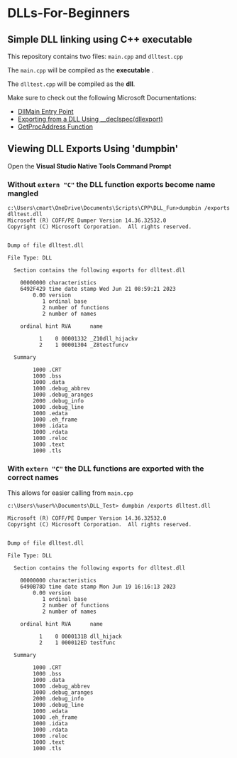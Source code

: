 # DLLs-For-Beginners

## Simple DLL linking using C++ executable


This repository contains two files: `main.cpp` and `dlltest.cpp`


The `main.cpp` will be compiled as the **executable** .


The `dlltest.cpp` will be compiled as the **dll**.

Make sure to check out the following Microsoft Documentations: 
- [DllMain Entry Point](https://learn.microsoft.com/en-us/windows/win32/dlls/dllmain)
- [Exporting from a DLL Using __declspec(dllexport)](https://learn.microsoft.com/en-us/cpp/build/exporting-from-a-dll-using-declspec-dllexport?view=msvc-170)
- [GetProcAddress Function](https://learn.microsoft.com/en-us/windows/win32/api/libloaderapi/nf-libloaderapi-getprocaddress)



## Viewing DLL Exports Using **'dumpbin'**

Open the **Visual Studio Native Tools Command Prompt**

### **Without** `extern "C"` the DLL function exports become name mangled

```
c:\Users\cmart\OneDrive\Documents\Scripts\CPP\DLL_Fun>dumpbin /exports dlltest.dll
Microsoft (R) COFF/PE Dumper Version 14.36.32532.0
Copyright (C) Microsoft Corporation.  All rights reserved.


Dump of file dlltest.dll

File Type: DLL

  Section contains the following exports for dlltest.dll

    00000000 characteristics
    6492F429 time date stamp Wed Jun 21 08:59:21 2023
        0.00 version
           1 ordinal base
           2 number of functions
           2 number of names

    ordinal hint RVA      name

          1    0 00001332 _Z10dll_hijackv
          2    1 00001304 _Z8testfuncv

  Summary

        1000 .CRT
        1000 .bss
        1000 .data
        1000 .debug_abbrev
        1000 .debug_aranges
        2000 .debug_info
        1000 .debug_line
        1000 .edata
        1000 .eh_frame
        1000 .idata
        1000 .rdata
        1000 .reloc
        1000 .text
        1000 .tls
```

### **With** `extern "C"` the DLL functions are exported with the correct names

This allows for easier calling from `main.cpp`

```
c:\Users\%user%\Documents\DLL_Test> dumpbin /exports dlltest.dll

Microsoft (R) COFF/PE Dumper Version 14.36.32532.0
Copyright (C) Microsoft Corporation.  All rights reserved.


Dump of file dlltest.dll

File Type: DLL

  Section contains the following exports for dlltest.dll

    00000000 characteristics
    6490B78D time date stamp Mon Jun 19 16:16:13 2023
        0.00 version
           1 ordinal base
           2 number of functions
           2 number of names

    ordinal hint RVA      name

          1    0 0000131B dll_hijack
          2    1 000012ED testfunc

  Summary

        1000 .CRT
        1000 .bss
        1000 .data
        1000 .debug_abbrev
        1000 .debug_aranges
        2000 .debug_info
        1000 .debug_line
        1000 .edata
        1000 .eh_frame
        1000 .idata
        1000 .rdata
        1000 .reloc
        1000 .text
        1000 .tls
```
